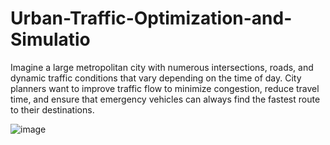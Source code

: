 # Urban-Traffic-Optimization-and-Simulatio
Imagine a large metropolitan city with numerous intersections, roads, and dynamic traffic conditions that vary depending on the time of day. City planners want to improve traffic flow to minimize congestion, reduce travel time, and ensure that emergency vehicles can always find the fastest route to their destinations.

![image](https://github.com/user-attachments/assets/0f0ac284-cbe5-4c37-801e-16b0a0973adc)
